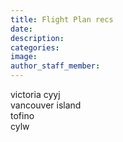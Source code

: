 ```yaml
---
title: Flight Plan recs
date:
description:
categories:
image:
author_staff_member:
---
```


victoria cyyj<br>vancouver island<br>tofino<br>cylw<br>&nbsp;